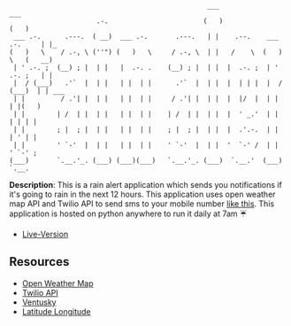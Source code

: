 ```text
                                                  ___                        ___      
                      .-.                        (   )                      (   )     
 ___ .-.      .---.  ( __)  ___ .-.       .---.   | |    .--.    ___ .-.     | |_     
(   )   \    / .-, \ (''") (   )   \     / .-, \  | |   /    \  (   )   \   (   __)   
 | ' .-. ;  (__) ; |  | |   |  .-. .    (__) ; |  | |  |  .-. ;  | ' .-. ;   | |      
 |  / (___)   .'`  |  | |   | |  | |      .'`  |  | |  |  | | |  |  / (___)  | | ___  
 | |         / .'| |  | |   | |  | |     / .'| |  | |  |  |/  |  | |         | |(   ) 
 | |        | /  | |  | |   | |  | |    | /  | |  | |  |  ' _.'  | |         | | | |  
 | |        ; |  ; |  | |   | |  | |    ; |  ; |  | |  |  .'.-.  | |         | ' | |  
 | |        ' `-'  |  | |   | |  | |    ' `-'  |  | |  '  `-' /  | |         ' `-' ;  
(___)       `.__.'_. (___) (___)(___)   `.__.'_. (___)  `.__.'  (___)         `.__.   

```

**Description**: This is a rain alert application which sends you notifications if it's going to rain in the next 12 hours. This application uses open weather map API and Twilio API to send sms to your mobile number [like this](https://github.com/MihirMore/100daysofcode-Python/blob/main/Day-35/Rain_Alert/Twillio_rain_alert_sms.jpg). This application is hosted on python anywhere to run it daily at 7am :umbrella:

- [Live-Version](https://replit.com/@MihirMore1/Rain-Alert#main.py)

## Resources

- [Open Weather Map](https://openweathermap.org/)
- [Twilio API](https://www.twilio.com/)
- [Ventusky](https://www.ventusky.com/)
- [Latitude Longitude](https://www.latlong.net/)
